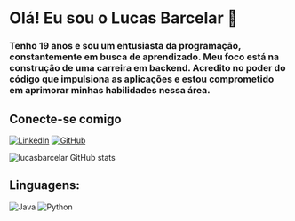# Olá! Eu sou o Lucas Barcelar 👋
### Tenho 19 anos e sou um entusiasta da programação, constantemente em busca de aprendizado. Meu foco está na construção de uma carreira em backend. Acredito no poder do código que impulsiona as aplicações e estou comprometido em aprimorar minhas habilidades nessa área.

## Conecte-se comigo
[![LinkedIn](https://img.shields.io/badge/LinkedIn-000?style=for-the-badge&logo=linkedin&logoColor=0E76A8)](https://www.linkedin.com/in/lucas-mendes-coelho-barcelar-38a28926a/) [![GitHub](https://img.shields.io/badge/github-%23121011.svg?style=for-the-badge&logo=github&logoColor=white)](https://github.com/lucasbarcelar)


![lucasbarcelar GitHub stats](https://github-readme-stats.vercel.app/api?username=lucasbarcelar&show_icons=true&theme=onedark)

## Linguagens:
![Java](https://img.shields.io/badge/Java-000?style=for-the-badge&logo=java) ![Python](https://img.shields.io/badge/Python-000?style=for-the-badge&logo=python)
